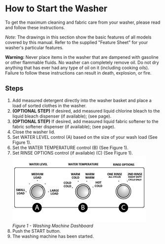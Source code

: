 # How to Start the Washer

To get the maximum cleaning and fabric care from your washer, please read and follow these instructions.

*Note:* The drawings in this section show the basic features of all models covered by this manual. Refer to the supplied "Feature Sheet" for your washer's particular features.

**Warning:**  Never place items in the washer that are dampened with gasoline or other flammable fluids. No washer can completely remove oil. Do not dry anything that has ever had any type of oil on it (including cooking oils). Failure to follow these instructions can result in death, explosion, or fire.

## Steps

1. Add measured detergent directly into the washer basket and place a load of sorted clothes in the washer.  
2. **(OPTIONAL STEP)** If desired, add measured liquid chlorine bleach to the liquid bleach dispenser (if available); (see page).  
3. **(OPTIONAL STEP)** If desired, add measured liquid fabric softener to the fabric softener dispenser (if available); (see page).
4. Close the washer lid.
5. Set WATER LEVEL control (A) based on the size of your wash load (See Figure 1).
6. Set the WATER TEMPERATURE control (B) (See Figure 1).
7. Set RINSE OPTIONS control (if available) (C) (See Figure 1).
    ![Washing Machine figure](washing-machine-dashboard.png )  
*Figure 1 - Washing Machine Dashboard*
8. Push the START button.  
9. The washing machine has been started.
